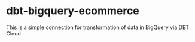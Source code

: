 # dbt-bigquery-ecommerce

This is a simple connection for transformation of data in BigQuery via DBT Cloud
